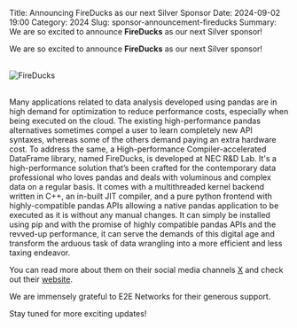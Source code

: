 Title: Announcing FireDucks as our next Silver Sponsor
Date: 2024-09-02 19:00
Category: 2024
Slug: sponsor-announcement-fireducks
Summary: We are so excited to announce **FireDucks** as our next Silver sponsor!

We are so excited to announce **FireDucks** as our next Silver sponsor!

<br>
<div class="text-center">
  <a href="https://fireducks-dev.github.io/" target="_blank" style="border: none; text-decoration: none;">
    <img src="{static}/images/2024/sponsor-fireducks.png" alt="FireDucks" class="img-fluid responsive-image">
  </a>
</div>
<br>

Many applications related to data analysis developed using pandas are in high demand for optimization to reduce performance costs, especially when being executed on the cloud. The existing high-performance pandas alternatives sometimes compel a user to learn completely new API syntaxes, whereas some of the others demand paying an extra hardware cost. To address the same, a High-performance Compiler-accelerated DataFrame library, named FireDucks, is developed at NEC R&D Lab. It's a high-performance solution that’s been crafted for the contemporary data professional who loves pandas and deals with voluminous and complex data on a regular basis. It comes with a multithreaded kernel backend written in C++, an in-built JIT compiler, and a pure python frontend with highly-compatible pandas APIs allowing a native pandas application to be executed as it is without any manual changes. It can simply be installed using pip and with the promise of highly compatible pandas APIs and the revved-up performance, it can serve the demands of this digital age and transform the arduous task of data wrangling into a more efficient and less taxing endeavor.

You can read more about them on their social media channels [X](https://x.com/fireducksdev) and check out their [website](https://fireducks-dev.github.io/).

We are immensely grateful to E2E Networks for their generous support.

Stay tuned for more exciting updates!
